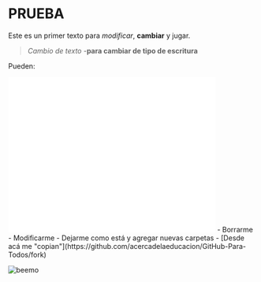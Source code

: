 # PRUEBA

Este es un primer texto para *modificar*, **cambiar** y jugar.

> *Cambio de texto*
-**para cambiar de tipo de escritura**

Pueden:
<iframe width="420" height="315" src="//www.youtube.com/embed/DZiJQL9OLqI" frameborder="0" allowfullscreen></iframe>
- Borrarme
- Modificarme
- Dejarme como está y agregar nuevas carpetas
- [Desde acá me "copian"](https://github.com/acercadelaeducacion/GitHub-Para-Todos/fork)

![beemo](http://media.giphy.com/media/Uoyf084JYOblK/giphy.gif "Este texto aparece cuando el mouse está sobre la imagen")

